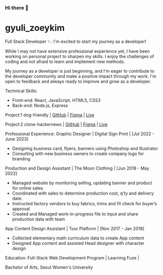 ### Hi there 👋

# gyuli_zoeykim

Full Stack Developer ✨. I'm excited to start my journey as a developer!

While I may not have extensive professional experience yet, I have been working on personal project to sharpen my skills. I enjoy the challenges of coding and not afraid to learn and implement new methods.

My journey as a developer is just beginning, and I'm eager to contribute to the developer community and make a positive impact through my work. I'm open to feedback and always ready to improve and grow as a developer.

Technical Skills:

- Front-end: React, JavaScript, HTML5, CSS3
- Back-end: Node.js, Express


Project:1
dog-friendly | [GitHub](https://github.com/gyuli-zoeykim/dog-friendly) | [Figma](https://www.figma.com/file/1AjhvXajgU3jWRjsQQBw9C/Gyuli-Kim---Final-Project?type=design&node-id=1%3A3&mode=design&t=K18sViL8k7hP4OWh-1) | [Live](https://dog-friendly.gyulizoeykim.com/)

Project:2
clone-hackernews | [GitHub](https://github.com/gyuli-zoeykim/clone-hackernews) | [Figma](https://www.figma.com/file/XARrsdqScnFAbIy6mqT3gf/Gyuli-Kim---clone-HackerNews?type=design&node-id=10672-3&mode=design&t=n0hevOL8O03GnXu5-0) | [Live](https://gyulizoeykimwork.com/)


Professional Experience:
Graphic Designer | Digital Sign Print | [Jul 2022 - June 2023]

- Designing business card, flyers, banners using Photoshop and Illustrator
- Consulting with new business owners to create company logo for branding

Production and Design Assistant | The Moon Clothing | [Jun 2018 - May 2022]

- Managed website by monitoring selling, updating banner and product for online sales.
- Coordinated with sales to determine production cost, q’ty and delivery date.
- Instructed factory vendors to buy fabrics, trims and fit check for buyer’s approval
- Created and Managed work-in-progress file to input and share production data with team

App Content Design Assistant | Tour Platform | [Nov 2017 - Jan 2018]

- Collected elementary math curriculum data to create App content
- Designed App content and assisted Head designer with character design

Education:
Full-Stack Web Development Program | Learning Fuze |

Bachelor of Arts, Seoul Women's University
